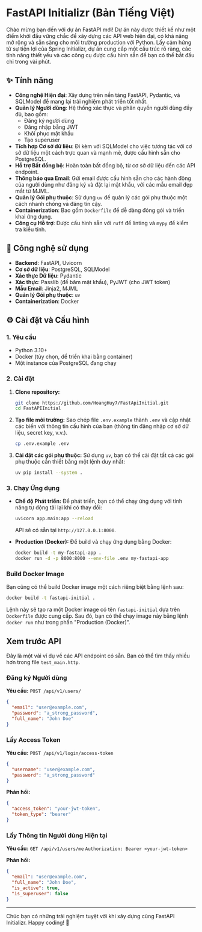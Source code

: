 # FastAPI Initializr (Bản Tiếng Việt)

Chào mừng bạn đến với dự án FastAPI mới! Dự án này được thiết kế như một điểm khởi đầu vững chắc để xây dựng các API web hiện đại, có khả năng mở rộng và sẵn sàng cho môi trường production với Python. Lấy cảm hứng từ sự tiện lợi của Spring Initializr, dự án cung cấp một cấu trúc rõ ràng, các tính năng thiết yếu và các công cụ được cấu hình sẵn để bạn có thể bắt đầu chỉ trong vài phút.

## ✨ Tính năng

*   **Công nghệ Hiện đại**: Xây dựng trên nền tảng FastAPI, Pydantic, và SQLModel để mang lại trải nghiệm phát triển tốt nhất.
*   **Quản lý Người dùng**: Hệ thống xác thực và phân quyền người dùng đầy đủ, bao gồm:
    *   Đăng ký người dùng
    *   Đăng nhập bằng JWT
    *   Khôi phục mật khẩu
    *   Tạo superuser
*   **Tích hợp Cơ sở dữ liệu**: Đi kèm với SQLModel cho việc tương tác với cơ sở dữ liệu một cách trực quan và mạnh mẽ, được cấu hình sẵn cho PostgreSQL.
*   **Hỗ trợ Bất đồng bộ**: Hoàn toàn bất đồng bộ, từ cơ sở dữ liệu đến các API endpoint.
*   **Thông báo qua Email**: Gửi email được cấu hình sẵn cho các hành động của người dùng như đăng ký và đặt lại mật khẩu, với các mẫu email đẹp mắt từ MJML.
*   **Quản lý Gói phụ thuộc**: Sử dụng `uv` để quản lý các gói phụ thuộc một cách nhanh chóng và đáng tin cậy.
*   **Containerization**: Bao gồm `Dockerfile` để dễ dàng đóng gói và triển khai ứng dụng.
*   **Công cụ Hỗ trợ**: Được cấu hình sẵn với `ruff` để linting và `mypy` để kiểm tra kiểu tĩnh.

## 🚀 Công nghệ sử dụng

*   **Backend**: FastAPI, Uvicorn
*   **Cơ sở dữ liệu**: PostgreSQL, SQLModel
*   **Xác thực Dữ liệu**: Pydantic
*   **Xác thực**: Passlib (để băm mật khẩu), PyJWT (cho JWT token)
*   **Mẫu Email**: Jinja2, MJML
*   **Quản lý Gói phụ thuộc**: `uv`
*   **Containerization**: Docker

## ⚙️ Cài đặt và Cấu hình

### 1. Yêu cầu

*   Python 3.10+
*   Docker (tùy chọn, để triển khai bằng container)
*   Một instance của PostgreSQL đang chạy

### 2. Cài đặt

1.  **Clone repository:**
    ```bash
    git clone https://github.com/HoangHuy7/FastApiInitial.git
    cd FastAPIInitial
    ```

2.  **Tạo file môi trường:**
    Sao chép file `.env.example` thành `.env` và cập nhật các biến với thông tin cấu hình của bạn (thông tin đăng nhập cơ sở dữ liệu, secret key, v.v.).
    ```bash
    cp .env.example .env
    ```

3.  **Cài đặt các gói phụ thuộc:**
    Sử dụng `uv`, bạn có thể cài đặt tất cả các gói phụ thuộc cần thiết bằng một lệnh duy nhất:
    ```bash
    uv pip install --system .
    ```

### 3. Chạy Ứng dụng

*   **Chế độ Phát triển:**
    Để phát triển, bạn có thể chạy ứng dụng với tính năng tự động tải lại khi có thay đổi:
    ```bash
    uvicorn app.main:app --reload
    ```
    API sẽ có sẵn tại `http://127.0.0.1:8000`.

*   **Production (Docker):**
    Để build và chạy ứng dụng bằng Docker:
    ```bash
    docker build -t my-fastapi-app .
    docker run -d -p 8000:8000 --env-file .env my-fastapi-app
    ```

### Build Docker Image

Bạn cũng có thể build Docker image một cách riêng biệt bằng lệnh sau:

```bash
docker build -t fastapi-initial .
```

Lệnh này sẽ tạo ra một Docker image có tên `fastapi-initial` dựa trên `Dockerfile` được cung cấp. Sau đó, bạn có thể chạy image này bằng lệnh `docker run` như trong phần "Production (Docker)".

## Xem trước API

Đây là một vài ví dụ về các API endpoint có sẵn. Bạn có thể tìm thấy nhiều hơn trong file `test_main.http`.

### Đăng ký Người dùng

**Yêu cầu:**
`POST /api/v1/users/`
```json
{
  "email": "user@example.com",
  "password": "a_strong_password",
  "full_name": "John Doe"
}
```

### Lấy Access Token

**Yêu cầu:**
`POST /api/v1/login/access-token`
```json
{
  "username": "user@example.com",
  "password": "a_strong_password"
}
```

**Phản hồi:**
```json
{
  "access_token": "your-jwt-token",
  "token_type": "bearer"
}
```

### Lấy Thông tin Người dùng Hiện tại

**Yêu cầu:**
`GET /api/v1/users/me`
`Authorization: Bearer <your-jwt-token>`

**Phản hồi:**
```json
{
  "email": "user@example.com",
  "full_name": "John Doe",
  "is_active": true,
  "is_superuser": false
}
```

---

Chúc bạn có những trải nghiệm tuyệt vời khi xây dựng cùng FastAPI Initializr. Happy coding! 🚀